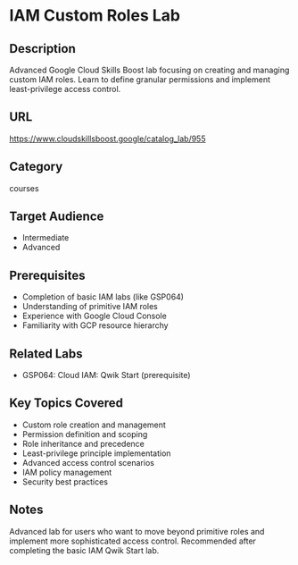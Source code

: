 # IAM Custom Roles Lab

## Description
Advanced Google Cloud Skills Boost lab focusing on creating and managing custom IAM roles. Learn to define granular permissions and implement least-privilege access control.

## URL
https://www.cloudskillsboost.google/catalog_lab/955

## Category
courses

## Target Audience
- Intermediate
- Advanced

## Prerequisites
- Completion of basic IAM labs (like GSP064)
- Understanding of primitive IAM roles
- Experience with Google Cloud Console
- Familiarity with GCP resource hierarchy

## Related Labs
- GSP064: Cloud IAM: Qwik Start (prerequisite)

## Key Topics Covered
- Custom role creation and management
- Permission definition and scoping
- Role inheritance and precedence
- Least-privilege principle implementation
- Advanced access control scenarios
- IAM policy management
- Security best practices

## Notes
Advanced lab for users who want to move beyond primitive roles and implement more sophisticated access control. Recommended after completing the basic IAM Qwik Start lab.
